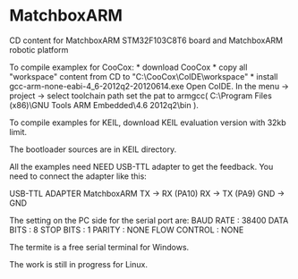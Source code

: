 MatchboxARM
===========

CD content for MatchboxARM STM32F103C8T6 board and MatchboxARM robotic platform



To compile examplex for CooCox:
    * download CooCox
	* copy all "workspace" content from CD to "C:\CooCox\CoIDE\workspace"
	* install gcc-arm-none-eabi-4_6-2012q2-20120614.exe
Open CoIDE. In the menu -> project -> select toolchain path
set the pat to armgcc( C:\Program Files (x86)\GNU Tools ARM Embedded\4.6 2012q2\bin ).


To compile examples for KEIL, download KEIL evaluation version with 32kb limit.

The bootloader sources are in KEIL directory.

All the examples need NEED USB-TTL adapter to get the feedback.
You need to connect the adapter like this:

USB-TTL ADAPTER            MatchboxARM
    TX           ->         RX (PA10)
    RX           ->         TX (PA9)
    GND          ->         GND 

The setting on the PC side for the serial port are:
	   BAUD RATE : 38400 
	   DATA BITS : 8
	   STOP BITS : 1
	      PARITY : NONE
	FLOW CONTROL : NONE

The termite is a free serial terminal for Windows.

The work is still in progress for Linux.


